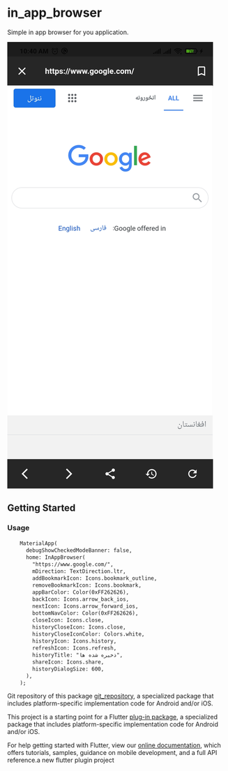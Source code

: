 # in_app_browser

Simple in app browser for you application.

![BrowseIn](/assets/images/browse_in.jpg)

## Getting Started

### Usage

```
    MaterialApp(
      debugShowCheckedModeBanner: false,
      home: InAppBrowser(
        "https://www.google.com/",
        mDirection: TextDirection.ltr,
        addBookmarkIcon: Icons.bookmark_outline,
        removeBookmarkIcon: Icons.bookmark,
        appBarColor: Color(0xFF262626),
        backIcon: Icons.arrow_back_ios,
        nextIcon: Icons.arrow_forward_ios,
        bottomNavColor: Color(0xFF262626),
        closeIcon: Icons.close,
        historyCloseIcon: Icons.close,
        historyCloseIconColor: Colors.white,
        historyIcon: Icons.history,
        refreshIcon: Icons.refresh,
        historyTitle: "ذخیره شده ها",
        shareIcon: Icons.share,
        historyDialogSize: 600,
      ),
    );
```

Git repository of this package
[git_repository](https://github.com/AbbasJafariTrax/InAppBrowserPackage/),
a specialized package that includes platform-specific implementation code for
Android and/or iOS.

This project is a starting point for a Flutter
[plug-in package](https://flutter.dev/developing-packages/),
a specialized package that includes platform-specific implementation code for
Android and/or iOS.

For help getting started with Flutter, view our
[online documentation](https://flutter.dev/docs), which offers tutorials,
samples, guidance on mobile development, and a full API reference.a new flutter plugin project